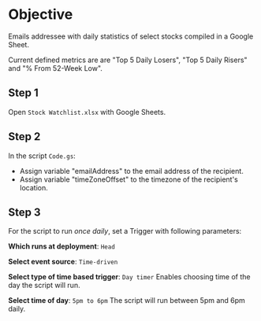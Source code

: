 # Objective
Emails addressee with daily statistics of select stocks compiled in a Google Sheet.

Current defined metrics are are "Top 5 Daily Losers", "Top 5 Daily Risers" and "% From 52-Week Low".

## Step 1

Open `Stock Watchlist.xlsx` with Google Sheets.

## Step 2

In the script `Code.gs`:

* Assign variable "emailAddress" to the email address of the recipient.
* Assign variable "timeZoneOffset" to the timezone of the recipient's location.

## Step 3

For the script to run *once daily*, set a Trigger with following parameters:

**Which runs at deployment**: `Head`

**Select event source**: `Time-driven`

**Select type of time based trigger**: `Day timer` Enables choosing time of the day the script will run.

**Select time of day**: `5pm to 6pm` The script will run between 5pm and 6pm daily.
